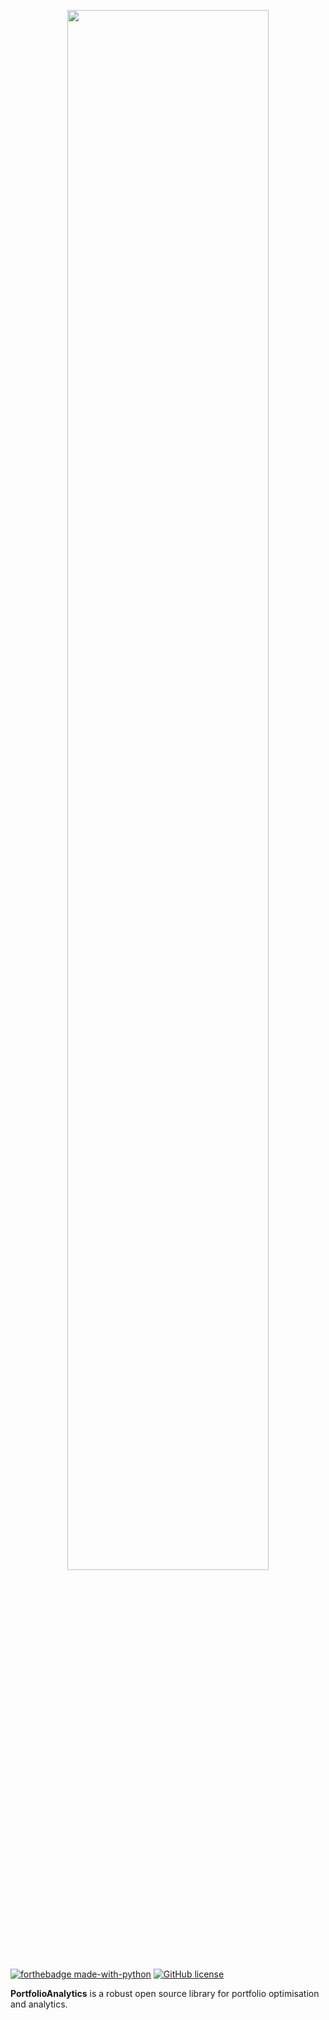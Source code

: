 <p align="center">
    <img width=80% src="https://github.com/VivekPa/PortfolioAnalytics/blob/master/media/logo_v2.png">
</p>

[![forthebadge made-with-python](https://ForTheBadge.com/images/badges/made-with-python.svg)](https://www.python.org/)
[![GitHub license](https://img.shields.io/badge/License-MIT-brightgreen.svg?style=flat-square)](https://github.com/VivekPa/AlphaAI/blob/master/LICENSE)

**PortfolioAnalytics** is a robust open source library for portfolio optimisation and analytics.
